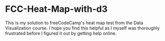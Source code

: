 # FCC-Heat-Map-with-d3
  This is my solution to freeCodeCamp's heat map test from the Data Visualization course. I hope you find this helpful as I myself was thoroughly frustrated before I figured it out by getting help online.

